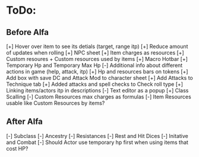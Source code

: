 # ToDo:

## Before Alfa

[+] Hover over item to see its detials (target, range itp)
[+] Reduce amount of updates when rolling
[+] NPC sheet
[+] Item charges as resources
[+] Custom resoures + Custom resources used by items
[+] Macro Hotbar
[+] Temporary Hp and Temporary Max Hp
[-] Additional info about different actions in game (help, attack, itp)
[+] Hp and resources bars on tokens
[+] Add box with save DC and Attack Mod to character sheet
[+] Add Attacks to Technique tab
[+] Added attacks and spell checks to Check roll type
[+] Linking items/actors itp in descriptions
[-] Text editor as a popup
[+] Class Scalling
[-] Custom Resources max charges as formulas
[-] Item Resources usable like Custom Resources by items?

## After Alfa

[-] Subclass
[-] Ancestry
[-] Resistances
[-] Rest and Hit Dices
[-] Initative and Combat
[-] Should Actor use temporary hp first when using items that cost HP?